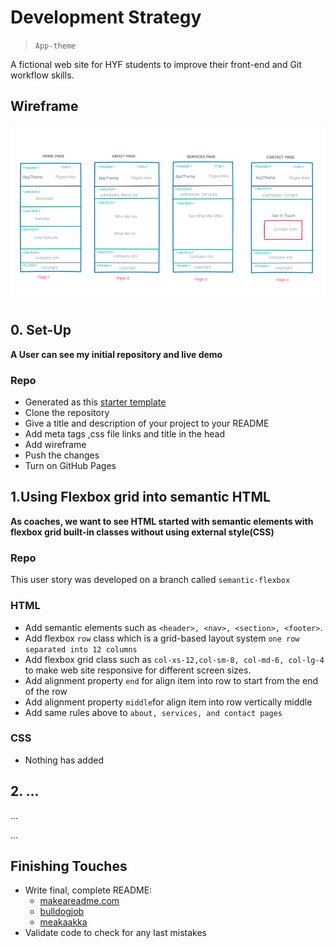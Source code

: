 # Development Strategy

> `App-theme`

A fictional web site for HYF students to improve their front-end and Git workflow skills.

## Wireframe

![wireframe](wireframe/wireframe-week-2.png)

## 0. Set-Up

__A User can see my initial repository and live demo__

### Repo

- Generated as this [starter template](https://github.com/HackYourFutureBelgium/w3-validation-template)
- Clone the repository
- Give a title and description of your project to your README
- Add meta tags ,css file links and title in the head
- Add wireframe
- Push the changes
- Turn on GitHub Pages

## 1.Using Flexbox grid into semantic HTML

__As coaches, we want to see HTML started with semantic elements with flexbox grid built-in classes without using external style(CSS)__

### Repo

This user story was developed on a branch called `semantic-flexbox`

### HTML

- Add semantic elements such as `<header>, <nav>, <section>, <footer>`.
- Add flexbox `row` class which  is a grid-based layout system `one row separated into 12 columns`
- Add flexbox grid class such as `col-xs-12,col-sm-8, col-md-6, col-lg-4` to make web site responsive for different screen sizes.
- Add alignment property `end` for align item into row to start from the end of the row
- Add alignment property `middle`for align item into row  vertically middle
- Add same rules above to `about, services, and contact pages`

### CSS

- Nothing has added 

## 2. ...

...

...

## Finishing Touches

- Write final, complete README:
  - [makeareadme.com](https://www.makeareadme.com/)
  - [bulldogjob](https://bulldogjob.com/news/449-how-to-write-a-good-readme-for-your-github-project)
  - [meakaakka](https://medium.com/@meakaakka/a-beginners-guide-to-writing-a-kickass-readme-7ac01da88ab3)
- Validate code to check for any last mistakes
